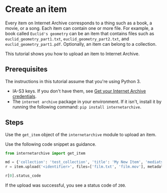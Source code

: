# Create an item

Every item on Internet Archive corresponds to a thing such as a book, a movie, or a song. Each item can contain one or more file. For example, a book called `Euclid's geometry` can be an item that contains files such as `euclid_geometry_part1.txt`, `euclid_geometry_part2.txt`, and `euclid_geometry_part1.pdf`. Optionally, an item can belong to a collection.

This tutorial shows you how to upload an item to Internet Archive.

## Prerequisites 

The instructions in this tutorial assume that you're using Python 3.

- IA-S3 keys. If you don't have them, see [Get your Internet Archive credentials](tutorial-get-ia-credentials.md).
- The `internet archive` package in your environment. If it isn't, install it by running the following command: `pip install internetarchive`.

## Steps

Use the `get_item` object of the `internetarchive` module to upload an item.

Use the following code snippet as guidance.

```python
from internetarchive import get_item

md = {'collection': 'test_collection', 'title': 'My New Item', 'mediatype': 'movies'}
r = item.upload('<identifier>', files=['film.txt', 'film.mov'], metadata=md, access_key='YoUrAcCEssKey', secret_key='youRSECRETKEY')

r[0].status_code
```

If the upload was successful, you see a status code of `200`.
